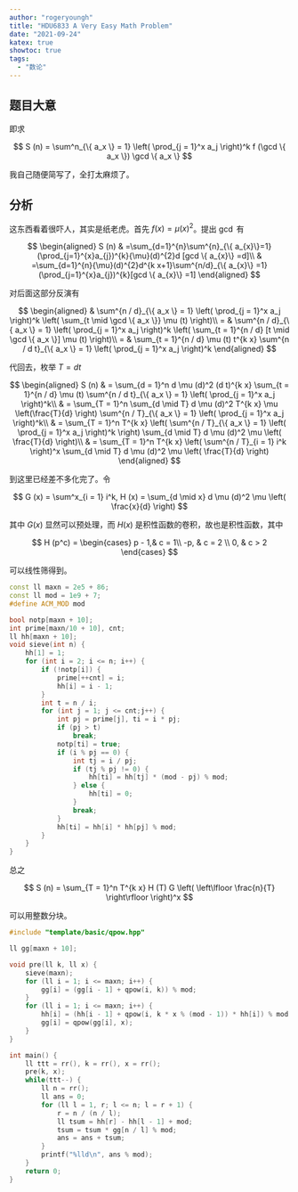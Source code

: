 ```yaml
---
author: "rogeryoungh"
title: "HDU6833 A Very Easy Math Problem"
date: "2021-09-24"
katex: true
showtoc: true
tags:
  - "数论"
---
```


## 题目大意

即求

$$
S (n) = \sum^n_{\{ a_x \} = 1} \left( \prod_{j = 1}^x a_j \right)^k f (\gcd \{ a_x \}) \gcd \{ a_x \}
$$

我自己随便简写了，全打太麻烦了。

## 分析

这东西看着很吓人，其实是纸老虎。首先 $f(x) = \mu(x)^2$。提出 $\gcd$ 有

$$
\begin{aligned}
S (n) & =\sum_{d=1}^{n}\sum^{n}_{\{ a_{x}\}=1}(\prod_{j=1}^{x}a_{j})^{k}{\mu}(d)^{2}d [gcd \{ a_{x}\} =d]\\
& =\sum_{d=1}^{n}{\mu}(d)^{2}d^{k x+1}\sum^{n/d}_{\{ a_{x}\} =1}(\prod_{j=1}^{x}a_{j})^{k}[gcd \{ a_{x}\} =1]
\end{aligned}
$$

对后面这部分反演有

$$
\begin{aligned}
& \sum^{n / d}_{\{ a_x \} = 1} \left( \prod_{j = 1}^x a_j \right)^k \left( \sum_{t \mid \gcd \{ a_x \}} \mu (t) \right)\\
= & \sum^{n / d}_{\{ a_x \} = 1} \left( \prod_{j = 1}^x a_j \right)^k \left( \sum_{t = 1}^{n / d} [t \mid \gcd \{ a_x \}] \mu (t) \right)\\
= & \sum_{t = 1}^{n / d} \mu (t) t^{k x} \sum^{n / d t}_{\{ a_x \} = 1} \left( \prod_{j = 1}^x a_j \right)^k
\end{aligned}
$$

代回去，枚举 $T = d t$

$$
\begin{aligned}
S (n) & = \sum_{d = 1}^n d \mu (d)^2 (d t)^{k x} \sum_{t = 1}^{n / d} \mu (t) \sum^{n / d t}_{\{ a_x \} = 1} \left( \prod_{j = 1}^x a_j \right)^k\\
& = \sum_{T = 1}^n \sum_{d \mid T} d \mu (d)^2 T^{k x} \mu \left(\frac{T}{d} \right) \sum^{n / T}_{\{ a_x \} = 1} \left( \prod_{j = 1}^x a_j \right)^k\\
& = \sum_{T = 1}^n T^{k x} \left( \sum^{n / T}_{\{ a_x \} = 1} \left( \prod_{j = 1}^x a_j \right)^k \right) \sum_{d \mid T} d \mu (d)^2 \mu \left( \frac{T}{d} \right)\\
& = \sum_{T = 1}^n T^{k x} \left( \sum^{n / T}_{i = 1} i^k \right)^x \sum_{d \mid T} d \mu (d)^2 \mu \left( \frac{T}{d} \right)
\end{aligned}
$$

到这里已经差不多化完了。令

$$
G (x) = \sum^x_{i = 1} i^k, H (x) = \sum_{d \mid x} d \mu (d)^2 \mu \left( \frac{x}{d} \right)
$$

其中 $G (x)$ 显然可以预处理，而 $H (x)$ 是积性函数的卷积，故也是积性函数，其中

$$
H (p^c) = \begin{cases}
p - 1,& c = 1\\
-p, & c = 2  \\
0, & c > 2
\end{cases}
$$

可以线性筛得到。

```cpp
const ll maxn = 2e5 + 86;
const ll mod = 1e9 + 7;
#define ACM_MOD mod

bool notp[maxn + 10];
int prime[maxn/10 + 10], cnt;
ll hh[maxn + 10];
void sieve(int n) {
    hh[1] = 1;
    for (int i = 2; i <= n; i++) {
        if (!notp[i]) {
            prime[++cnt] = i;
            hh[i] = i - 1;
        }
        int t = n / i;
        for (int j = 1; j <= cnt;j++) {
            int pj = prime[j], ti = i * pj;
            if (pj > t)
                break;
            notp[ti] = true;
            if (i % pj == 0) {
                int tj = i / pj;
                if (tj % pj != 0) {
                    hh[ti] = hh[tj] * (mod - pj) % mod;
                } else {
                    hh[ti] = 0;
                }
                break;
            }
            hh[ti] = hh[i] * hh[pj] % mod;
        }
    }
}
```

总之

$$
S (n) = \sum_{T = 1}^n T^{k x} H (T) G \left( \left\lfloor \frac{n}{T} \right\rfloor \right)^x
$$

可以用整数分块。

```cpp
#include "template/basic/qpow.hpp"

ll gg[maxn + 10];

void pre(ll k, ll x) {
    sieve(maxn);
    for (ll i = 1; i <= maxn; i++) {
        gg[i] = (gg[i - 1] + qpow(i, k)) % mod;
    }
    for (ll i = 1; i <= maxn; i++) {
        hh[i] = (hh[i - 1] + qpow(i, k * x % (mod - 1)) * hh[i]) % mod;
        gg[i] = qpow(gg[i], x);
    }
}

int main() {
    ll ttt = rr(), k = rr(), x = rr();
    pre(k, x);
    while(ttt--) {
        ll n = rr();
        ll ans = 0;
        for (ll l = 1, r; l <= n; l = r + 1) {
            r = n / (n / l);
            ll tsum = hh[r] - hh[l - 1] + mod;
            tsum = tsum * gg[n / l] % mod;
            ans = ans + tsum;
        }
        printf("%lld\n", ans % mod);
    }
    return 0;
}
```
